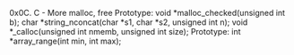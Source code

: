 0x0C. C - More malloc, free
Prototype: void *malloc_checked(unsigned int b);
char *string_nconcat(char *s1, char *s2, unsigned int n);
void *_calloc(unsigned int nmemb, unsigned int size);
Prototype: int *array_range(int min, int max);
